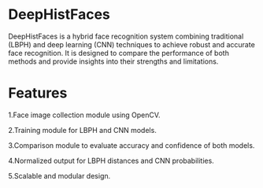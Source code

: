 # DeepHistFaces

DeepHistFaces is a hybrid face recognition system combining traditional (LBPH) and deep learning (CNN) techniques to achieve robust and accurate face recognition. It is designed to compare the performance of both methods and provide insights into their strengths and limitations.

# Features

1.Face image collection module using OpenCV.

2.Training module for LBPH and CNN models.

3.Comparison module to evaluate accuracy and confidence of both models.

4.Normalized output for LBPH distances and CNN probabilities.

5.Scalable and modular design.
